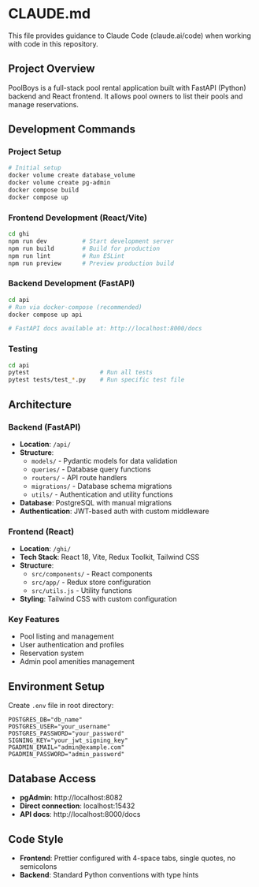 # CLAUDE.md

This file provides guidance to Claude Code (claude.ai/code) when working with code in this repository.

## Project Overview

PoolBoys is a full-stack pool rental application built with FastAPI (Python) backend and React frontend. It allows pool owners to list their pools and manage reservations.

## Development Commands

### Project Setup
```bash
# Initial setup
docker volume create database_volume
docker volume create pg-admin
docker compose build
docker compose up
```

### Frontend Development (React/Vite)
```bash
cd ghi
npm run dev          # Start development server
npm run build        # Build for production
npm run lint         # Run ESLint
npm run preview      # Preview production build
```

### Backend Development (FastAPI)
```bash
cd api
# Run via docker-compose (recommended)
docker compose up api

# FastAPI docs available at: http://localhost:8000/docs
```

### Testing
```bash
cd api
pytest                    # Run all tests
pytest tests/test_*.py    # Run specific test file
```

## Architecture

### Backend (FastAPI)
- **Location**: `/api/`
- **Structure**: 
  - `models/` - Pydantic models for data validation
  - `queries/` - Database query functions
  - `routers/` - API route handlers
  - `migrations/` - Database schema migrations
  - `utils/` - Authentication and utility functions
- **Database**: PostgreSQL with manual migrations
- **Authentication**: JWT-based auth with custom middleware

### Frontend (React)
- **Location**: `/ghi/`
- **Tech Stack**: React 18, Vite, Redux Toolkit, Tailwind CSS
- **Structure**:
  - `src/components/` - React components
  - `src/app/` - Redux store configuration
  - `src/utils.js` - Utility functions
- **Styling**: Tailwind CSS with custom configuration

### Key Features
- Pool listing and management
- User authentication and profiles
- Reservation system
- Admin pool amenities management

## Environment Setup

Create `.env` file in root directory:
```
POSTGRES_DB="db_name"
POSTGRES_USER="your_username"
POSTGRES_PASSWORD="your_password"
SIGNING_KEY="your_jwt_signing_key"
PGADMIN_EMAIL="admin@example.com"
PGADMIN_PASSWORD="admin_password"
```

## Database Access
- **pgAdmin**: http://localhost:8082
- **Direct connection**: localhost:15432
- **API docs**: http://localhost:8000/docs

## Code Style
- **Frontend**: Prettier configured with 4-space tabs, single quotes, no semicolons
- **Backend**: Standard Python conventions with type hints